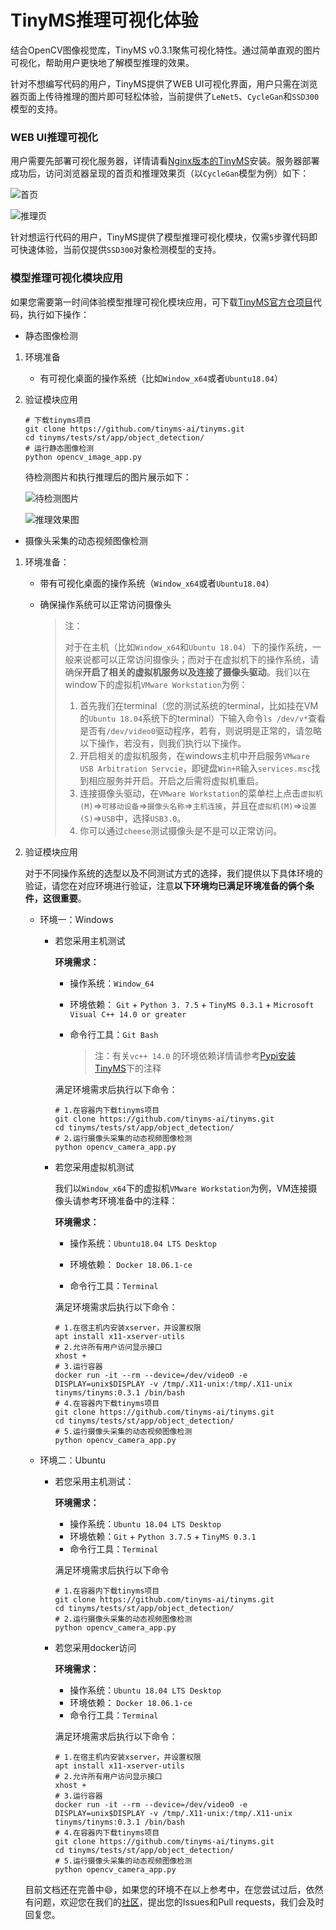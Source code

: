 # TinyMS推理可视化体验

结合OpenCV图像视觉库，TinyMS v0.3.1聚焦可视化特性。通过简单直观的图片可视化，帮助用户更快地了解模型推理的效果。

针对不想编写代码的用户，TinyMS提供了WEB UI可视化界面，用户只需在浏览器页面上传待推理的图片即可轻松体验，当前提供了`LeNet5`、`CycleGan`和`SSD300`模型的支持。

### WEB UI推理可视化

用户需要先部署可视化服务器，详情请看[Nginx版本的TinyMS](https://tinyms.readthedocs.io/zh_CN/latest/quickstart/install.html)安装。服务器部署成功后，访问浏览器呈现的首页和推理效果页（以`CycleGan`模型为例）如下：

![首页](../_static/tinyms_web_index.jpg)

![推理页](../_static/tinyms_web_reasoning.jpg)

针对想运行代码的用户，TinyMS提供了模型推理可视化模块，仅需`5`步骤代码即可快速体验，当前仅提供`SSD300`对象检测模型的支持。

### 模型推理可视化模块应用

如果您需要第一时间体验模型推理可视化模块应用，可下载[TinyMS官方仓项目](https://github.com/tinyms-ai/tinyms)代码，执行如下操作：

* 静态图像检测

1. 环境准备

   * 有可视化桌面的操作系统（比如`Window_x64`或者`Ubuntu18.04`）

2. 验证模块应用

   ```script
   # 下载tinyms项目
   git clone https://github.com/tinyms-ai/tinyms.git
   cd tinyms/tests/st/app/object_detection/
   # 运行静态图像检测
   python opencv_image_app.py
   ```

   待检测图片和执行推理后的图片展示如下：
   
   ![待检测图片](../_static/tinyms_visulization_origin.jpg)
   
   ![推理效果图](../_static/tinyms_visulization_reasoning.jpg)

* 摄像头采集的动态视频图像检测

1. 环境准备：

   * 带有可视化桌面的操作系统（`Window_x64`或者`Ubuntu18.04`）

   * 确保操作系统可以正常访问摄像头

     > 注：
     >
     > 对于在主机（比如`Window_x64`和`Ubuntu 18.04`）下的操作系统，一般来说都可以正常访问摄像头；而对于在虚拟机下的操作系统，请确保**开启了相关的虚拟机服务以及连接了摄像头驱动**。我们以在window下的虚拟机`VMware Workstation`为例：
     >
     > 1. 首先我们在terminal（您的测试系统的terminal，比如挂在VM的`Ubuntu 18.04`系统下的terminal）下输入命令`ls /dev/v*`查看是否有`/dev/video0`驱动程序，若有，则说明是正常的，请忽略以下操作，若没有，则我们执行以下操作。
     > 2. 开启相关的虚拟机服务，在windows主机中开启服务`VMware USB Arbitration Servcie`，即键盘`Win+R`输入`services.msc`找到相应服务并开启。开启之后需将虚拟机重启。
     > 3. 连接摄像头驱动，在`VMware Workstation`的菜单栏上点击`虚拟机(M)`=>`可移动设备`=>`摄像头名称`=>`主机连接`，并且在`虚拟机(M)`=>`设置(S)`=>`USB`中，选择`USB3.0`。
     > 4. 你可以通过`cheese`测试摄像头是不是可以正常访问。

2. 验证模块应用

   对于不同操作系统的选型以及不同测试方式的选择，我们提供以下具体环境的验证，请您在对应环境进行验证，注意**以下环境均已满足环境准备的俩个条件，这很重要**。

   - 环境一：Windows

     - 若您采用主机测试

       **环境需求：**

       - 操作系统：`Window_64`

       - 环境依赖： `Git` + `Python 3. 7.5` + `TinyMS 0.3.1` + `Microsoft Visual C++ 14.0 or greater`

       - 命令行工具：`Git Bash`

         > 注：有关`vc++ 14.0` 的环境依赖详情请参考[Pypi安装TinyMS](https://tinyms.readthedocs.io/zh_CN/latest/quickstart/install.html)下的注释

       满足环境需求后执行以下命令：

       ```script
       # 1.在容器内下载tinyms项目
       git clone https://github.com/tinyms-ai/tinyms.git
       cd tinyms/tests/st/app/object_detection/
       # 2.运行摄像头采集的动态视频图像检测
       python opencv_camera_app.py
       ```

     - 若您采用虚拟机测试

       我们以`Window_x64`下的虚拟机`VMware Workstation`为例，VM连接摄像头请参考环境准备中的注释：

       **环境需求：**

       - 操作系统：`Ubuntu18.04 LTS Desktop`
       
       - 环境依赖： `Docker 18.06.1-ce`
       
       - 命令行工具：`Terminal`
       
       满足环境需求后执行以下命令：
       
       ```script
       # 1.在宿主机内安装xserver，并设置权限
       apt install x11-xserver-utils
       # 2.允许所有用户访问显示接口
       xhost +
       # 3.运行容器
       docker run -it --rm --device=/dev/video0 -e DISPLAY=unix$DISPLAY -v /tmp/.X11-unix:/tmp/.X11-unix tinyms/tinyms:0.3.1 /bin/bash
       # 4.在容器内下载tinyms项目
       git clone https://github.com/tinyms-ai/tinyms.git
       cd tinyms/tests/st/app/object_detection/
       # 5.运行摄像头采集的动态视频图像检测
       python opencv_camera_app.py
       ```
   - 环境二：Ubuntu

     - 若您采用主机测试：

       **环境需求：**

       - 操作系统：`Ubuntu 18.04 LTS Desktop`
       - 环境依赖：`Git` + `Python 3.7.5` +  `TinyMS 0.3.1`
       - 命令行工具：`Terminal`
       
       满足环境需求后执行以下命令
       
       ```script
       # 1.在容器内下载tinyms项目
       git clone https://github.com/tinyms-ai/tinyms.git
       cd tinyms/tests/st/app/object_detection/
       # 2.运行摄像头采集的动态视频图像检测
       python opencv_camera_app.py
       ```
       
     - 若您采用docker访问
     
       **环境需求：**
     
       - 操作系统：`Ubuntu 18.04 LTS Desktop`
       - 环境依赖： `Docker 18.06.1-ce`
       - 命令行工具：`Terminal`
     
       满足环境需求后执行以下命令：
     
       ```script
       # 1.在宿主机内安装xserver，并设置权限
       apt install x11-xserver-utils
       # 2.允许所有用户访问显示接口
       xhost +
       # 3.运行容器
       docker run -it --rm --device=/dev/video0 -e DISPLAY=unix$DISPLAY -v /tmp/.X11-unix:/tmp/.X11-unix tinyms/tinyms:0.3.1 /bin/bash
       # 4.在容器内下载tinyms项目
       git clone https://github.com/tinyms-ai/tinyms.git
       cd tinyms/tests/st/app/object_detection/
       # 5.运行摄像头采集的动态视频图像检测
       python opencv_camera_app.py
       ```
   
   目前文档还在完善中:smile:，如果您的环境不在以上参考中，在您尝试过后，依然有问题，欢迎您在我们的[社区](https://github.com/tinyms-ai/tinyms)，提出您的Issues和Pull requests，我们会及时回复您。
